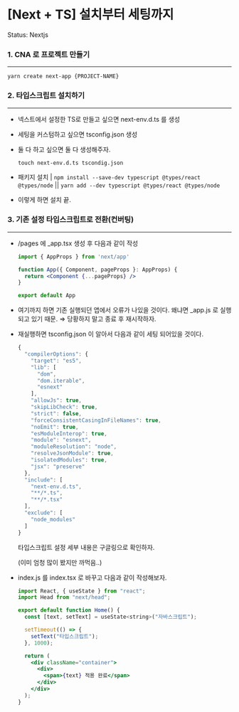 # [Next + TS] 설치부터 세팅까지

Status: Nextjs

### 1. CNA 로 프로젝트 만들기

---

`yarn create next-app {PROJECT-NAME}`

### 2. 타입스크립트 설치하기

---

- 넥스트에서 설정한 TS로 만들고 싶으면 next-env.d.ts 를 생성
- 세팅을 커스텀하고 싶으면 tsconfig.json 생성
- 둘 다 하고 싶으면 둘 다 생성해주자.
    
    `touch next-env.d.ts tscondig.json`
    
- 패키지 설치 | `npm install --save-dev typescript @types/react @types/node` || `yarn add --dev typescript @types/react @types/node`
- 이렇게 하면 설치 끝.

### 3. 기존 설정 타입스크립트로 전환(컨버팅)

---

- /pages 에 _app.tsx 생성 후 다음과 같이 작성
    
    ```jsx
    import { AppProps } from 'next/app'
    
    function App({ Component, pageProps }: AppProps) {
      return <Component {...pageProps} />
    }
    
    export default App
    ```
    
- 여기까지 하면 기존 실행되던 앱에서 오류가 나있을 것이다. 왜냐면 _app.js 로 실행되고 있기 때문. ⇒ 당황하지 말고 종료 후 재시작하자.
- 재실행하면 tsconfig.json 이 알아서 다음과 같이 세팅 되어있을 것이다.
    
    ```jsx
    {
      "compilerOptions": {
        "target": "es5",
        "lib": [
          "dom",
          "dom.iterable",
          "esnext"
        ],
        "allowJs": true,
        "skipLibCheck": true,
        "strict": false,
        "forceConsistentCasingInFileNames": true,
        "noEmit": true,
        "esModuleInterop": true,
        "module": "esnext",
        "moduleResolution": "node",
        "resolveJsonModule": true,
        "isolatedModules": true,
        "jsx": "preserve"
      },
      "include": [
        "next-env.d.ts",
        "**/*.ts",
        "**/*.tsx"
      ],
      "exclude": [
        "node_modules"
      ]
    }
    ```
    
    타입스크립트 설정 세부 내용은 구글링으로 확인하자.
    
    (이미 엄청 많이 봤지만 까먹음..)
    
- index.js 를 index.tsx 로 바꾸고 다음과 같이 작성해보자.
    
    ```jsx
    import React, { useState } from "react";
    import Head from "next/head";
    
    export default function Home() {
      const [text, setText] = useState<string>("자바스크립트");
    
      setTimeout(() => {
        setText("타입스크립트");
      }, 1000);
    
      return (
        <div className="container">
          <div>
            <span>{text} 적용 완료</span>
          </div>
        </div>
      );
    }
    ```